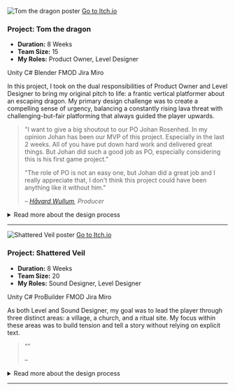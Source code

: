 <div class="project-card">
  <div class="project-flex-container">
    <div class="project-image-column">
      <img src="{{ '/Images/gp1poster2.png' | relative_url }}" alt="Tom the dragon poster">
      <a href="https://futuregames.itch.io/tomthedragon" class="itchio-link" target="_blank" rel="noopener noreferrer">
        <i class="fa-brands fa-itch-io"></i> Go to Itch.io
      </a>
    </div>
    <div class="project-text-column">
      <h3>Project: Tom the dragon</h3>
      <div class="project-meta">
        <ul>
          <li><strong>Duration:</strong> 8 Weeks</li>
          <li><strong>Team Size:</strong> 15</li>
          <li><strong>My Roles:</strong> Product Owner, Level Designer</li>
        </ul>
      </div>
      <div class="project-tools-summary">
        <span class="tool-tag"><i class="fa-brands fa-unity"></i> Unity</span> <span class="tool-tag"><i class="fa-solid fa-code"></i> C#</span> <span class="tool-tag"><i class="fa-brands fa-blender"></i> Blender</span> <span class="tool-tag"><i class="fa-solid fa-sliders"></i> FMOD</span> <span class="tool-tag"><i class="fa-brands fa-jira"></i> Jira</span> <span class="tool-tag"><i class="fa-solid fa-diagram-project"></i> Miro</span>
      </div>
      <p>In this project, I took on the dual responsibilities of Product Owner and Level Designer to bring my original pitch to life: a frantic vertical platformer about an escaping dragon. My primary design challenge was to create a compelling sense of urgency, balancing a constantly rising lava threat with challenging-but-fair platforming that always guided the player upwards.</p>
      <blockquote class="testimonial">
        <p>"I want to give a big shoutout to our PO Johan Rosenhed. In my opinion Johan has been our MVP of this project. Especially in the last 2 weeks. All of you have put down hard work and delivered great things. But Johan did such a good job as PO, especially considering this is his first game project."</p>
        <p>"The role of PO is not an easy one, but Johan did a great job and I really appreciate that, I don't think this project could have been anything like it without him."</p>
        <cite>– <a href="https://www.linkedin.com/in/håvard-wullum/" target="_blank" rel="noopener noreferrer">Håvard Wullum</a>, Producer</cite>
      </blockquote>
    </div>
  </div>
  <div class="project-details-row">
    <details>
      <summary>Read more about the design process</summary>
      <div class="details-content">
        <div class="process-stage">
          <h3>Alpha Stage: Blockout & Core Gameplay</h3>
          <div class="stage-content-flex">
            <div class="stage-gallery">
              <p class="gallery-label">Progress images:</p>
              <a href="{{ '/Images/gp1alpha2.png' | relative_url }}" target="_blank" title="Klicka för att förstora">
                <img src="{{ '/Images/gp1alpha2.png' | relative_url }}" alt="En placeholder-bild" class="gallery-thumbnail">
              </a>
              <a href="{{ '/Images/gpalpha1.png' | relative_url }}" target="_blank" title="Klicka för att förstora">
                <img src="{{ '/Images/gp1alpha1.png' | relative_url }}" alt="Papper-layout av banan" class="gallery-thumbnail">
              </a>
            </div>
            <div class="stage-description">
              <p></p>
              <ul>
                <li>The initial focus was on the environment's design. I created a complete blockout of the level using simple geometry to establish the fundamental layout, scale, and player flow. This allowed for early testing of sightlines and composition before any art assets were produced..</li>
                <li>With the blockout in place, I moved on to technical validation and testing the core gameplay loop. This involved verifying that all critical paths were playable and that the environment supported the intended mechanics, such as cover-based combat and platforming sections. The goal was to ensure the design was functionally sound.</li>
                <li>Finally, I gathered foundational feedback from my peers. These early sessions were not about polish, but about validating the core concept. The positive feedback on the level's flow and premise confirmed that our design was on the right track, giving us a solid and validated foundation to build upon for the Beta phase.</li>
              </ul>
            </div>
          </div>
        </div>
        <div class="process-stage">
          <h3>Beta Stage: Refinement & Playtesting</h3>
          <div class="stage-content-flex">
            <div class="stage-gallery">
              <p class="gallery-label">Progress images:</p>
              <a href="{{ '/Images/gp1beta1.png' | relative_url }}" target="_blank" title="Klicka för att förstora">
                <img src="{{ '/Images/gp1beta1.png' | relative_url }}" alt="En placeholder-bild" class="gallery-thumbnail">
              </a>
              <a href="{{ '/Images/gp1beta2.png' | relative_url }}" target="_blank" title="Klicka för att förstora">
                <img src="{{ '/Images/gp1beta2.png' | relative_url }}" alt="Papper-layout av banan" class="gallery-thumbnail">
              </a>
            </div>
            <div class="stage-description">
              <p></p>
              <ul>
                <li>The beta phase began with structured playtesting sessions focused on clarity and pacing...</li>
                <li>Analysis of the feedback revealed a major bottleneck...</li>
                <li>Through several iterative loops, the level's pacing and difficulty curve were significantly improved...</li>
                <li>Created my own smoke vfx, so that the player can really feel the lava is getting closer.</li>
              </ul>
            </div>
          </div>
        </div>
        <div class="process-stage">
          <h3>Gold Stage: Final Polish & Bug Fixing</h3>
          <div class="stage-content-flex">
            <div class="stage-gallery">
              <p class="gallery-label">Results & Details:</p>
              <a href="{{ '/Images/gp1gif2.gif' | relative_url }}" target="_blank" title="Klicka för att förstora">
                <img src="{{ '/Images/gp1gif2.gif' | relative_url }}" alt="En placeholder-bild" class="gallery-thumbnail">
              </a>
            </div>
            <div class="stage-description">
              <p></p>
              <ul>
                <li>I conducted several "polishing passes", I helped in the c# code to get the main menu working as inteded and also the ingame timer to work.</li>
                <li>Actively participated in bug hunts.</li>
                <li>Ensured that the gameplay experience was stable.</li>
              </ul>
            </div>
          </div>
        </div>
        <div class="process-stage">
  <h3>Post-Mortem: Reflections & Key Learnings</h3>
  <div class="stage-content-flex">
    <div class="stage-gallery">
       <p class="gallery-label">Key Takeaway:</p>
       <blockquote class="testimonial">
         <p>"My biggest lesson from this project was the importance of creative problem-solving under pressure."</p>
       </blockquote>
    </div>
    <div class="stage-description">
      <h4>What Went Well:</h4>
      <ul>
        <li>Our team communication, using Jira and daily standups, was excellent and kept everyone aligned.</li>
        <li>I'm proud of the custom VFX I created, as they significantly enhanced the game's atmosphere on a tight schedule.</li>
      </ul>
      <h4>What Could Be Improved:</h4>
      <ul>
        <li>In hindsight, we should have allocated more time for audio implementation in the planning phase. This led to a stressful final week for sound integration.</li>
        <li>I learned that I need to be better at asking for help from artists earlier, instead of trying to solve visual problems on my own for too long.</li>
      </ul>
    </div>
  </div>
</div>
      </div>
    </details>
  </div>
</div>
<hr style="border-color: #555;">
  
<div class="project-card">

  <div class="project-flex-container">
    <div class="project-image-column">
      <img src="{{ '/Images/gp2poster1.jpg' | relative_url }}" alt="Shattered Veil poster">
      <a href="https://futuregames.itch.io/shattered-veil" class="itchio-link" target="_blank" rel="noopener noreferrer">
        <i class="fa-brands fa-itch-io"></i> Go to Itch.io
      </a>
    </div>
    <div class="project-text-column">
      <h3>Project: Shattered Veil</h3>
      <div class="project-meta">
        <ul>
          <li><strong>Duration:</strong> 8 Weeks</li>
          <li><strong>Team Size:</strong> 20</li>
          <li><strong>My Roles:</strong> Sound Designer, Level Designer</li>
        </ul>
      </div> 
     <div class="project-tools-summary">
        <span class="tool-tag"><i class="fa-brands fa-unity"></i> Unity</span> <span class="tool-tag"><i class="fa-solid fa-code"></i> C#</span> <span class="tool-tag"><i class="fa-solid fa-cubes"></i> ProBuilder</span> <span class="tool-tag"><i class="fa-solid fa-sliders"></i> FMOD</span> <span class="tool-tag"><i class="fa-brands fa-jira"></i> Jira</span> <span class="tool-tag"><i class="fa-solid fa-diagram-project"></i> Miro</span>
      </div>
      <p>As both Level and Sound Designer, my goal was to lead the player through three distinct areas: a village, a church, and a ritual site. My focus within these areas was to build tension and tell a story without relying on explicit text.</p>  
      <blockquote class="testimonial">
        <p>""</p>
        <cite>– </cite>
      </blockquote>
    </div>
  </div>

  <div class="project-details-row">
    <details>
      <summary>Read more about the design process</summary>
      <div class="details-content">
        <div class="process-stage">
           <h3>Alpha Stage: Sketching, Iteration & Team Alignment</h3>
          <div class="stage-content-flex">
            <div class="stage-gallery">
              <p class="gallery-label">Progress images:</p>
              <a href="/Images/20250121-095926-3.jpg" target="_blank" title="Klicka för att förstora">
                    <img src="/Images/20250121-095926-3.jpg" alt="Handritad skiss av level layout" class="gallery-thumbnail">
                  </a>
                  <a href="/Images/blockout.jpg" target="_blank" title="Klicka för att förstora">
                    <img src="/Images/blockout.jpg" alt="Collage av olika blockout-iterationer" class="gallery-thumbnail">
                  </a>
            </div>
            <div class="stage-description">
              <p>My process for this level began with a hand-drawn sketch...</p>
              <ul>
                <li>The initial focus was on the environment's design. I created a complete blockout of the level using simple geometry to establish the fundamental layout, scale, and player flow. This allowed for early testing of sightlines and composition before any art assets were produced..</li>
                    <li>Finally, I gathered foundational feedback from my peers. These early sessions were not about polish, but about validating the core concept. The positive feedback on the level's flow and premise confirmed that our design was on the right track, giving us a solid and validated foundation to build upon for the Beta phase.</li>
                    <li>This collaborative process allowed us to choose a unified direction...</li>
              </ul>
            </div>
          </div>
        </div>
        <div class="process-stage">
          <h3>Beta Stage: Environment Art & Custom VFX</h3>
          <div class="stage-content-flex">
            <div class="stage-gallery">
              <p class="gallery-label">Process images:</p>
              <a href="{{ '/Images/gp2gif3.gif' | relative_url }}" target="_blank"><img src="{{ '/Images/gp2gif3.gif' | relative_url }}" alt="" class="gallery-thumbnail"></a>
              <a href="{{ '/Images/gp2gif4.gif' | relative_url }}" target="_blank"><img src="{{ '/Images/gp2gif4.gif' | relative_url }}" alt="" class="gallery-thumbnail"></a>
            </div>
            <div class="stage-description">
              <p></p>
              <ul>
                <li>The beta phase began with structured playtesting sessions focused on clarity and pacing. My primary goal was to identify areas of friction in the player's journey. By observing players and conducting post-session interviews, I gathered critical data on confusing level sections and unbalanced encounters.</li>
                    <li>Analysis of the feedback revealed a major bottleneck in the church area, where players consistently missed a key exit. My solution was to iterate on the level's lighting and add new environmental cues to guide the player's eye. This change was implemented and then tested again in a smaller follow-up session.</li>
                    <li>Through several iterative loops, the level's pacing and difficulty curve were significantly improved. The initial frustrating bottleneck was eliminated, resulting in a smoother and more intuitive player experience that better supported the game's narrative goals. The final beta version was more balanced, clear, and ultimately, more engaging.</li>
              </ul>
            </div>
          </div>
        </div>
        <div class="process-stage">
          <h3>Gold Stage: Player Flow & Creative Problem-Solving</h3>
          <div class="stage-content-flex">
            <div class="stage-gallery">
              <p class="gallery-label">Results & Details:</p>
              <a href="{{ '/Images/gp2gif5.gif' | relative_url }}" target="_blank"><img src="{{ '/Images/gp2gif5.gif' | relative_url }}" alt="" class="gallery-thumbnail"></a>
            </div>
            <div class="stage-description">
              <p></p>
              <ul>
                <li>I conducted several "polishing passes" where I adjusted lighting and small details to elevate the overall atmosphere.</li>
                    <li>Actively participated in bug hunts, where I identified, reported, and sometimes fixed minor visual or layout-related bugs.</li>
                    <li>Ensured that the gameplay experience was stable and consistent from start to finish.</li>
              </ul>
            </div>
          </div>
        </div>
        <div class="process-stage">
          <h3>Post-Mortem: Reflections & Key Learnings</h3>
          <div class="stage-content-flex">
            <div class="stage-gallery">
              <p class="gallery-label">Key Takeaway:</p>
              <blockquote class="testimonial">
                <p>This project solidified my understanding that clear communication and defined ownership aren't just 'management-speak'—they are the most critical tools a team has to prevent costly delays and enable true creative collaboration.</p>
              </blockquote>
            </div>
            <div class="stage-description">
              <h4>What Went Well:</h4>
              <ul><li>I'm especially proud of the close collaboration with our Narrative Designer. We worked in tight sync to ensure the level layout directly supported the story's emotional beats, using environmental storytelling and spatial pacing to build tension and guide the player through the intended narrative arc.</li></ul>
              <h4>What Could Be Improved:</h4>
              <ul><li>One of the most valuable lessons from this project came from an initial production challenge. After some overlapping work caused unforeseen delays, I learned firsthand how vital clear communication and defined responsibilities are. Moving forward, I always make it a priority to establish clear ownership of work areas before beginning a task, a practice that has made me a more efficient and reliable teammate.</li></ul>
            </div>
          </div>
        </div> </div>   </details>
  </div> <hr style="border-color: #555;">    </div>       
